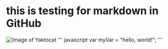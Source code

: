 # this is testing for markdown in GitHub
![Image of Yaktocat](https://octodex.github.com/images/yaktocat.png)
''' javascript
var myVar = "hello, world!";
'''
